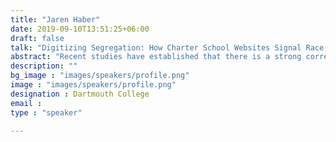 ```yaml
---
title: "Jaren Haber"
date: 2019-09-10T13:51:25+06:00
draft: false
talk: "Digitizing Segregation: How Charter School Websites Signal Race- and Class-Specific Educational Ideologies"
abstract: "Recent studies have established that there is a strong correlation between charter schools and school segregation. We investigate psychological mechanisms for this segregation based on the theory that charter school websites invoke racial codes to appeal to socio-demographic audience niches. We scraped websites from 5,334 charter school websites across the US and used Structural Topic Modeling to discover latent topics that significantly vary by class and race. From these models and our text data, we developed stimuli for survey experiments to provide causal evidence that textual self-descriptions (the novel manipulation of this study) influence parental judgments of schools’ quality and expected fit with their child. Our emerging body of evidence suggests that perceptions of racial demographics and school quality are indeed influenced by website content. This social dynamic encourages segregation, privileges charter schools serving predominantly white student bodies, and contradicts popular claims that market-based, colorblind educational policies improve equity and access. Our methods also illustrate how computational and experimental methods can be mixed to strengthen both internal and external validity."
description: ""
bg_image : "images/speakers/profile.png"
image : "images/speakers/profile.png"
designation : Dartmouth College
email : 
type : "speaker"

---
```


